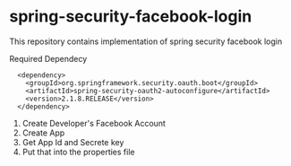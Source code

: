 # spring-security-facebook-login
This repository contains implementation of spring security facebook login


Required Dependecy 
```
  <dependency>
    <groupId>org.springframework.security.oauth.boot</groupId>
    <artifactId>spring-security-oauth2-autoconfigure</artifactId>
    <version>2.1.8.RELEASE</version>
  </dependency>
```

1. Create Developer's Facebook Account
2. Create App
3. Get App Id and Secrete key 
4. Put that into the properties file


    
